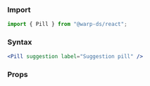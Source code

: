 ### Import

```js
import { Pill } from "@warp-ds/react";
```

### Syntax

```jsx
<Pill suggestion label="Suggestion pill" />
```

### Props

<api-table type="react" component="Pill" />
